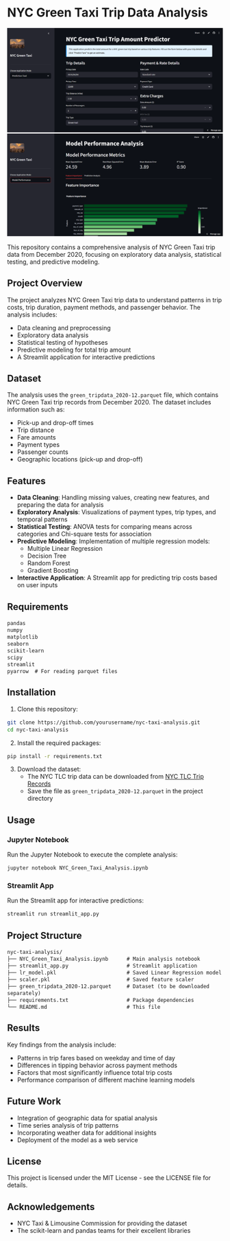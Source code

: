 # NYC Green Taxi Trip Data Analysis
![images](reference-1.png)
![images](reference-2.png)


This repository contains a comprehensive analysis of NYC Green Taxi trip data from December 2020, focusing on exploratory data analysis, statistical testing, and predictive modeling.

## Project Overview

The project analyzes NYC Green Taxi trip data to understand patterns in trip costs, trip duration, payment methods, and passenger behavior. The analysis includes:

- Data cleaning and preprocessing
- Exploratory data analysis
- Statistical testing of hypotheses
- Predictive modeling for total trip amount
- A Streamlit application for interactive predictions

## Dataset

The analysis uses the `green_tripdata_2020-12.parquet` file, which contains NYC Green Taxi trip records from December 2020. The dataset includes information such as:

- Pick-up and drop-off times
- Trip distance
- Fare amounts
- Payment types
- Passenger counts
- Geographic locations (pick-up and drop-off)

## Features

- **Data Cleaning**: Handling missing values, creating new features, and preparing the data for analysis
- **Exploratory Analysis**: Visualizations of payment types, trip types, and temporal patterns
- **Statistical Testing**: ANOVA tests for comparing means across categories and Chi-square tests for association
- **Predictive Modeling**: Implementation of multiple regression models:
  - Multiple Linear Regression
  - Decision Tree
  - Random Forest
  - Gradient Boosting
- **Interactive Application**: A Streamlit app for predicting trip costs based on user inputs

## Requirements

```
pandas
numpy
matplotlib
seaborn
scikit-learn
scipy
streamlit
pyarrow  # For reading parquet files
```

## Installation

1. Clone this repository:
```bash
git clone https://github.com/yourusername/nyc-taxi-analysis.git
cd nyc-taxi-analysis
```

2. Install the required packages:
```bash
pip install -r requirements.txt
```

3. Download the dataset:
   - The NYC TLC trip data can be downloaded from [NYC TLC Trip Records](https://www1.nyc.gov/site/tlc/about/tlc-trip-record-data.page)
   - Save the file as `green_tripdata_2020-12.parquet` in the project directory

## Usage

### Jupyter Notebook

Run the Jupyter Notebook to execute the complete analysis:
```bash
jupyter notebook NYC_Green_Taxi_Analysis.ipynb
```

### Streamlit App

Run the Streamlit app for interactive predictions:
```bash
streamlit run streamlit_app.py
```

## Project Structure

```
nyc-taxi-analysis/
├── NYC_Green_Taxi_Analysis.ipynb      # Main analysis notebook
├── streamlit_app.py                   # Streamlit application
├── lr_model.pkl                       # Saved Linear Regression model
├── scaler.pkl                         # Saved feature scaler
├── green_tripdata_2020-12.parquet     # Dataset (to be downloaded separately)
├── requirements.txt                   # Package dependencies
└── README.md                          # This file
```

## Results

Key findings from the analysis include:
- Patterns in trip fares based on weekday and time of day
- Differences in tipping behavior across payment methods
- Factors that most significantly influence total trip costs
- Performance comparison of different machine learning models

## Future Work

- Integration of geographic data for spatial analysis
- Time series analysis of trip patterns
- Incorporating weather data for additional insights
- Deployment of the model as a web service

## License

This project is licensed under the MIT License - see the LICENSE file for details.

## Acknowledgements

- NYC Taxi & Limousine Commission for providing the dataset
- The scikit-learn and pandas teams for their excellent libraries
